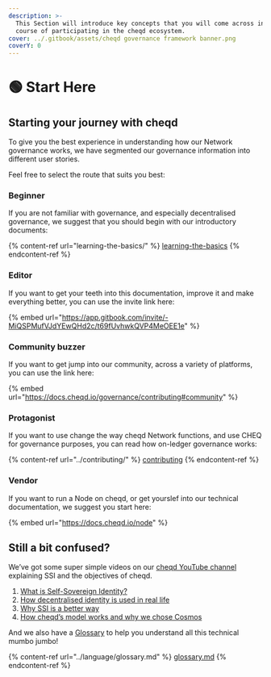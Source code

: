```yaml
---
description: >-
  This Section will introduce key concepts that you will come across in the
  course of participating in the cheqd ecosystem.
cover: ../.gitbook/assets/cheqd governance framework banner.png
coverY: 0
---
```


# 🟢 Start Here

## Starting your journey with cheqd

To give you the best experience in understanding how our Network governance works, we have segmented our governance information into different user stories.

Feel free to select the route that suits you best:

### Beginner

If you are not familiar with governance, and especially decentralised governance, we suggest that you should begin with our introductory documents:

{% content-ref url="learning-the-basics/" %}
[learning-the-basics](learning-the-basics/)
{% endcontent-ref %}

### Editor

If you want to get your teeth into this documentation, improve it and make everything better, you can use the invite link here:

{% embed url="https://app.gitbook.com/invite/-MiQSPMufVJdYEwQHd2c/t69fUvhwkQVP4MeOEE1e" %}

### Community buzzer

If you want to get jump into our community, across a variety of platforms, you can use the link here:

{% embed url="https://docs.cheqd.io/governance/contributing#community" %}

### Protagonist

If you want to use change the way cheqd Network functions, and use CHEQ for governance purposes, you can read how on-ledger governance works:

{% content-ref url="../contributing/" %}
[contributing](../contributing/)
{% endcontent-ref %}

### Vendor

If you want to run a Node on cheqd, or get yourslef into our technical documentation, we suggest you start here:

{% embed url="https://docs.cheqd.io/node" %}

## Still a bit confused?

We’ve got some super simple videos on our [cheqd YouTube channel](https://www.youtube.com/channel/UCBUGvvH6t3BAYo5u41hJPzw) explaining SSI and the objectives of cheqd.

1. [What is Self-Sovereign Identity?](https://www.youtube.com/watch?v=z9f36Sh4CFM)
2. [How decentralised identity is used in real life](https://www.youtube.com/watch?v=sX38IhG7OpA)
3. [Why SSI is a better way](https://www.youtube.com/watch?v=qObhY0SGsFY)
4. [How cheqd’s model works and why we chose Cosmos](https://www.youtube.com/watch?v=KAxNUfJ75LI)

And we also have a [Glossary](https://docs.cheqd.io/governance/terminology-and-glossary/glossary) to help you understand all this technical mumbo jumbo!

{% content-ref url="../language/glossary.md" %}
[glossary.md](../language/glossary.md)
{% endcontent-ref %}
